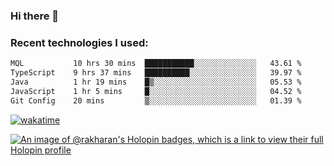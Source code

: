 ### Hi there 👋

### Recent technologies I used:
<!--START_SECTION:waka-->

```txt
MQL           10 hrs 30 mins  ███████████░░░░░░░░░░░░░░   43.61 %
TypeScript    9 hrs 37 mins   ██████████░░░░░░░░░░░░░░░   39.97 %
Java          1 hr 19 mins    █▒░░░░░░░░░░░░░░░░░░░░░░░   05.53 %
JavaScript    1 hr 5 mins     █░░░░░░░░░░░░░░░░░░░░░░░░   04.52 %
Git Config    20 mins         ▒░░░░░░░░░░░░░░░░░░░░░░░░   01.39 %
```

<!--END_SECTION:waka-->
[![wakatime](https://wakatime.com/badge/user/fe50d444-0cee-4d14-a0b3-b9e8509eb4d0.svg)](https://wakatime.com/@fe50d444-0cee-4d14-a0b3-b9e8509eb4d0)

[![An image of @rakharan's Holopin badges, which is a link to view their full Holopin profile](https://holopin.me/rakharan)](https://holopin.io/@rakharan)
